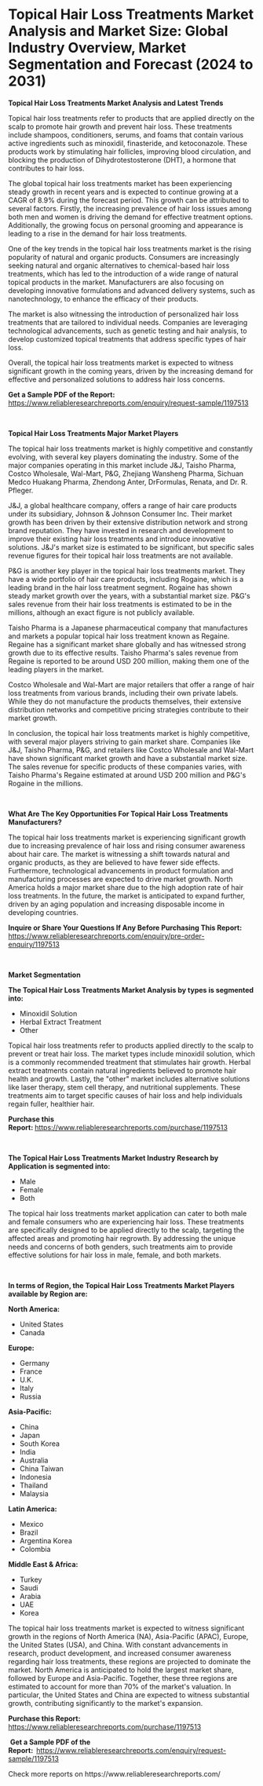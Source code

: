 <p><h1>Topical Hair Loss Treatments Market Analysis and Market Size: Global Industry Overview, Market Segmentation and Forecast (2024 to 2031)</h1></p><p><strong>Topical Hair Loss Treatments Market Analysis and Latest Trends</strong></p>
<p><p>Topical hair loss treatments refer to products that are applied directly on the scalp to promote hair growth and prevent hair loss. These treatments include shampoos, conditioners, serums, and foams that contain various active ingredients such as minoxidil, finasteride, and ketoconazole. These products work by stimulating hair follicles, improving blood circulation, and blocking the production of Dihydrotestosterone (DHT), a hormone that contributes to hair loss.</p><p>The global topical hair loss treatments market has been experiencing steady growth in recent years and is expected to continue growing at a CAGR of 8.9% during the forecast period. This growth can be attributed to several factors. Firstly, the increasing prevalence of hair loss issues among both men and women is driving the demand for effective treatment options. Additionally, the growing focus on personal grooming and appearance is leading to a rise in the demand for hair loss treatments.</p><p>One of the key trends in the topical hair loss treatments market is the rising popularity of natural and organic products. Consumers are increasingly seeking natural and organic alternatives to chemical-based hair loss treatments, which has led to the introduction of a wide range of natural topical products in the market. Manufacturers are also focusing on developing innovative formulations and advanced delivery systems, such as nanotechnology, to enhance the efficacy of their products.</p><p>The market is also witnessing the introduction of personalized hair loss treatments that are tailored to individual needs. Companies are leveraging technological advancements, such as genetic testing and hair analysis, to develop customized topical treatments that address specific types of hair loss.</p><p>Overall, the topical hair loss treatments market is expected to witness significant growth in the coming years, driven by the increasing demand for effective and personalized solutions to address hair loss concerns.</p></p>
<p><strong>Get a Sample PDF of the Report:&nbsp;</strong> <a href="https://www.reliableresearchreports.com/enquiry/request-sample/1197513">https://www.reliableresearchreports.com/enquiry/request-sample/1197513</a></p>
<p>&nbsp;</p>
<p><strong>Topical Hair Loss Treatments Major Market Players</strong></p>
<p><p>The topical hair loss treatments market is highly competitive and constantly evolving, with several key players dominating the industry. Some of the major companies operating in this market include J&J, Taisho Pharma, Costco Wholesale, Wal-Mart, P&G, Zhejiang Wansheng Pharma, Sichuan Medco Huakang Pharma, Zhendong Anter, DrFormulas, Renata, and Dr. R. Pfleger.</p><p>J&J, a global healthcare company, offers a range of hair care products under its subsidiary, Johnson & Johnson Consumer Inc. Their market growth has been driven by their extensive distribution network and strong brand reputation. They have invested in research and development to improve their existing hair loss treatments and introduce innovative solutions. J&J's market size is estimated to be significant, but specific sales revenue figures for their topical hair loss treatments are not available.</p><p>P&G is another key player in the topical hair loss treatments market. They have a wide portfolio of hair care products, including Rogaine, which is a leading brand in the hair loss treatment segment. Rogaine has shown steady market growth over the years, with a substantial market size. P&G's sales revenue from their hair loss treatments is estimated to be in the millions, although an exact figure is not publicly available.</p><p>Taisho Pharma is a Japanese pharmaceutical company that manufactures and markets a popular topical hair loss treatment known as Regaine. Regaine has a significant market share globally and has witnessed strong growth due to its effective results. Taisho Pharma's sales revenue from Regaine is reported to be around USD 200 million, making them one of the leading players in the market.</p><p>Costco Wholesale and Wal-Mart are major retailers that offer a range of hair loss treatments from various brands, including their own private labels. While they do not manufacture the products themselves, their extensive distribution networks and competitive pricing strategies contribute to their market growth.</p><p>In conclusion, the topical hair loss treatments market is highly competitive, with several major players striving to gain market share. Companies like J&J, Taisho Pharma, P&G, and retailers like Costco Wholesale and Wal-Mart have shown significant market growth and have a substantial market size. The sales revenue for specific products of these companies varies, with Taisho Pharma's Regaine estimated at around USD 200 million and P&G's Rogaine in the millions.</p></p>
<p>&nbsp;</p>
<p><strong>What Are The Key Opportunities For Topical Hair Loss Treatments Manufacturers?</strong></p>
<p><p>The topical hair loss treatments market is experiencing significant growth due to increasing prevalence of hair loss and rising consumer awareness about hair care. The market is witnessing a shift towards natural and organic products, as they are believed to have fewer side effects. Furthermore, technological advancements in product formulation and manufacturing processes are expected to drive market growth. North America holds a major market share due to the high adoption rate of hair loss treatments. In the future, the market is anticipated to expand further, driven by an aging population and increasing disposable income in developing countries.</p></p>
<p><strong>Inquire or Share Your Questions If Any Before Purchasing This Report:</strong> <a href="https://www.reliableresearchreports.com/enquiry/pre-order-enquiry/1197513">https://www.reliableresearchreports.com/enquiry/pre-order-enquiry/1197513</a></p>
<p>&nbsp;</p>
<p><strong>Market Segmentation</strong></p>
<p><strong>The Topical Hair Loss Treatments Market Analysis by types is segmented into:</strong></p>
<p><ul><li>Minoxidil Solution</li><li>Herbal Extract Treatment</li><li>Other</li></ul></p>
<p><p>Topical hair loss treatments refer to products applied directly to the scalp to prevent or treat hair loss. The market types include minoxidil solution, which is a commonly recommended treatment that stimulates hair growth. Herbal extract treatments contain natural ingredients believed to promote hair health and growth. Lastly, the "other" market includes alternative solutions like laser therapy, stem cell therapy, and nutritional supplements. These treatments aim to target specific causes of hair loss and help individuals regain fuller, healthier hair.</p></p>
<p><strong>Purchase this Report:&nbsp;</strong><a href="https://www.reliableresearchreports.com/purchase/1197513">https://www.reliableresearchreports.com/purchase/1197513</a></p>
<p>&nbsp;</p>
<p><strong>The Topical Hair Loss Treatments Market Industry Research by Application is segmented into:</strong></p>
<p><ul><li>Male</li><li>Female</li><li>Both</li></ul></p>
<p><p>The topical hair loss treatments market application can cater to both male and female consumers who are experiencing hair loss. These treatments are specifically designed to be applied directly to the scalp, targeting the affected areas and promoting hair regrowth. By addressing the unique needs and concerns of both genders, such treatments aim to provide effective solutions for hair loss in male, female, and both markets.</p></p>
<p>&nbsp;</p>
<p><strong>In terms of Region, the Topical Hair Loss Treatments Market Players available by Region are:</strong></p>
<p>
    <p> <strong> North America: </strong>
        <ul>
            <li>United States</li>
            <li>Canada</li>
        </ul>
        </p> 
    <p> <strong> Europe: </strong>
        <ul>
            <li>Germany</li>
            <li>France</li>
            <li>U.K.</li>
            <li>Italy</li>
            <li>Russia</li>
        </ul>
        </p> 
    <p> <strong> Asia-Pacific: </strong>
        <ul>
            <li>China</li>
            <li>Japan</li>
            <li>South Korea</li>
            <li>India</li>
            <li>Australia</li>
            <li>China Taiwan</li>
            <li>Indonesia</li>
            <li>Thailand</li>
            <li>Malaysia</li>
        </ul>
        </p> 
    <p> <strong> Latin America: </strong>
        <ul>
            <li>Mexico</li>
            <li>Brazil</li>
            <li>Argentina Korea</li>
            <li>Colombia</li>
        </ul>
        </p> 
    <p> <strong> Middle East & Africa: </strong>
        <ul>
            <li>Turkey</li>
            <li>Saudi</li>
            <li>Arabia</li>
            <li>UAE</li>
            <li>Korea</li>
        </ul>
    </p>
    </p>
<p><p>The topical hair loss treatments market is expected to witness significant growth in the regions of North America (NA), Asia-Pacific (APAC), Europe, the United States (USA), and China. With constant advancements in research, product development, and increased consumer awareness regarding hair loss treatments, these regions are projected to dominate the market. North America is anticipated to hold the largest market share, followed by Europe and Asia-Pacific. Together, these three regions are estimated to account for more than 70% of the market's valuation. In particular, the United States and China are expected to witness substantial growth, contributing significantly to the market's expansion.</p></p>
<p><strong>Purchase this Report: </strong><a href="https://www.reliableresearchreports.com/purchase/1197513">https://www.reliableresearchreports.com/purchase/1197513</a></p>
<p>&nbsp;<strong>Get a Sample PDF of the Report:&nbsp;&nbsp;</strong><a href="https://www.reliableresearchreports.com/enquiry/request-sample/1197513">https://www.reliableresearchreports.com/enquiry/request-sample/1197513</a></p>
<p><strong></strong></p>
<p>Check more reports on https://www.reliableresearchreports.com/</p>